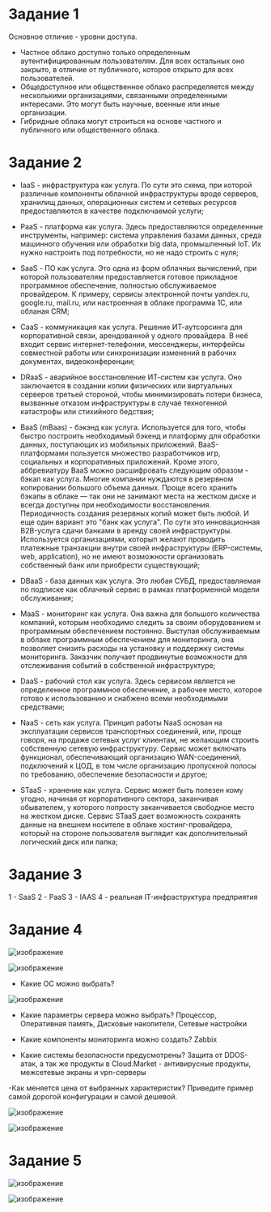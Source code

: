 # Задание 1

Основное отличие - уровни доступа. 
- Частное облако доступно только определенным аутентифицированным пользователям. Для всех остальных оно закрыто, в отличие от публичного, которое открыто для всех пользователей.
- Общедоступное или общественное облако распределяется между несколькими организациями, связанными определенными интересами. Это могут быть научные, военные или иные организации.
- Гибридные облака могут строиться на основе частного и публичного или общественного облака.

# Задание 2

- IaaS - инфраструктура как услуга. По сути это схема, при которой различные компоненты облачной инфраструктуры вроде серверов, хранилищ данных, операционных систем и сетевых ресурсов предоставляются в качестве подключаемой услуги;

- PaaS - платформа как услуга. Здесь предоставляются определенные инструменты, например: система управления базами данных, среда машинного обучения или обработки big data, промышленный IoT. Их нужно настроить под потребности, но не надо строить с нуля;

- SaaS - ПО как услуга. Это одна из форм облачных вычислений, при которой пользователям предоставляется готовое прикладное программное обеспечение, полностью обслуживаемое провайдером. К примеру, сервисы электронной почты yandex.ru, google.ru, mail.ru, или настроенная в облаке программа 1С, или обланая CRM;

- CaaS - коммуникация как услуга. Решение ИТ-аутсорсинга для корпоративной связи, арендованной у одного провайдера. В неё входит сервис интернет-телефонии, мессенджеры, интерфейсы совместной работы или синхронизации изменений в рабочих документах, видеоконференции;

- DRaaS - аварийное восстановление ИТ-систем как услуга. Оно заключается в создании копии физических или виртуальных серверов третьей стороной, чтобы минимизировать потери бизнеса, вызванные отказом инфраструктуры в случае техногенной катастрофы или стихийного бедствия;

- BaaS (mBaas) - бэкэнд как услуга. Используется для того, чтобы быстро построить необходимый бэкенд и платформу для обработки данных, поступающих из мобильных приложений. BaaS-платформами пользуется множество разработчиков игр, социальных и корпоративных приложений. Кроме этого, аббревиатуру BaaS можно расшифровать следующим образом - бэкап как услуга. Многие компании нуждаются в резервном копировании большого объема данных. Проще всего хранить бэкапы в облаке — так они не занимают места на жестком диске и всегда доступны при необходимости восстановления. Периодичность создания резервных копий может быть любой. И еще один вариант это "банк как услуга". По сути это инновационная B2B-услуга сдачи банками в аренду своей инфраструктуры. Используется организациями, которып желают проводить платежные транзакции внутри своей инфраструктуры (ERP-системы, web, application), но не имеют возможности организовать собственный банк или приобрести существующий;

- DBaaS - база данных как услуга. Это любая СУБД, предоставляемая по подписке как облачный сервис в рамках платформенной модели обслуживания;

- MaaS - мониторинг как услуга. Она важна для большого количества компаний, которым необходимо следить за своим оборудованием и программным обеспечением постоянно. Выступая обслуживаемым в облаке программным обеспечением для мониторинга, она позволяет снизить расходы на установку и поддержку системы мониторинга. Заказчик получает продвинутые возможности для отслеживания событий в собственной инфраструктуре;

- DaaS - рабочий стол как услуга. Здесь сервисом является не определенное программное обеспечение, а рабочее место, которое готово к использованию и снабжено всеми необходимыми средствами;

- NaaS - сеть как услуга. Принцип работы NaaS основан на эксплуатации сервисов транспортных соединений, или, проще говоря, на продаже сетевых услуг клиентам, не желающим строить собственную сетевую инфраструктуру. Сервис может включать функционал, обеспечивающий организацию WAN-соединений, подключений к ЦОД, в том числе организацию пропускной полосы по требованию, обеспечение безопасности и другое;

- STaaS - хранение как услуга. Сервис может быть полезен кому угодно, начиная от корпоративного сектора, заканчивая обывателем, у которого попросту заканчивается свободное место на жестком диске. Сервис STaaS дает возможность сохранять данные на внешнем носителе в облаке хостинг-провайдера, который на стороне пользователя выглядит как дополнительный логический диск или папка;

# Задание 3

1 - SaaS
2 - PaaS
3 - IAAS
4 - реальная IT-инфраструктура предприятия

# Задание 4

![изображение](https://user-images.githubusercontent.com/107613708/202099254-351f43e5-f848-4463-84e4-77741deec6a3.png)

![изображение](https://user-images.githubusercontent.com/107613708/202099671-4746499e-7c95-439f-ab8a-b3e2a850a6f1.png)

- Какие ОС можно выбрать?

![изображение](https://user-images.githubusercontent.com/107613708/202100412-6aa6f1b2-9a75-4bdf-8d90-ee4fe2cda046.png)

- Какие параметры сервера можно выбрать?
Процессор, Оперативная память, Дисковые накопители, Сетевые настройки

- Какие компоненты мониторинга можно создать?
Zabbix

- Какие системы безопасности предусмотрены?
Защита от DDOS-атак, а так же продукты в Cloud.Market - антивирусные продукты, межсетевые экраны и vpn-серверы

-Как меняется цена от выбранных характеристик? Приведите пример самой дорогой конфигурации и самой дешевой.

![изображение](https://user-images.githubusercontent.com/107613708/202103551-178a1c8b-864d-40ae-9cc4-18bf4657ca3e.png)

![изображение](https://user-images.githubusercontent.com/107613708/202102936-85dff0bd-ecfe-4218-90fd-783f32d21836.png)


# Задание 5

![изображение](https://user-images.githubusercontent.com/107613708/202107352-118eb8e3-3aab-4651-90a4-2d18399baba5.png)


![изображение](https://user-images.githubusercontent.com/107613708/202107289-b1795899-4858-4129-8395-1bcd961d026b.png)








